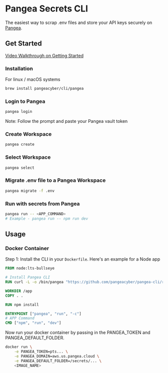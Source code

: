 # Pangea Secrets CLI

The easiest way to scrap .env files and store your API keys securely on [Pangea](https://pangea.cloud?utm_source=github&utm_medium=pangea-cli-repo).

## Get Started
[Video Walkthrough on Getting Started](https://www.youtube.com/watch?v=R_LSoDcXj9Y)

### Installation

For linux / macOS systems
```bash
brew install pangeacyber/cli/pangea
```

### Login to Pangea
```bash
pangea login
```
Note: Follow the prompt and paste your Pangea vault token

### Create Workspace
```bash
pangea create
```

### Select Workspace
```bash
pangea select
```

### Migrate .env file to a Pangea Workspace
```bash
pangea migrate -f .env
```

### Run with secrets from Pangea
```bash
pangea run -- <APP_COMMAND>
# Example - pangea run -- npm run dev
```

## Usage
### Docker Container
Step 1: Install the CLI in your `Dockerfile`. Here's an example for a Node app
```dockerfile
FROM node:lts-bullseye

# Install Pangea CLI
RUN curl -L -o /bin/pangea "https://github.com/pangeacyber/pangea-cli/releases/latest/download/pangea-$(uname -s)-$(uname -m)"

WORKDIR /app
COPY . .

RUN npm install

ENTRYPOINT ["pangea", "run", "-c"]
# APP Command
CMD ["npm", "run", "dev"]
```

Now run your docker container by passing in the PANGEA_TOKEN and PANGEA_DEFAULT_FOLDER.
```bash
docker run \
    -e PANGEA_TOKEN=pts... \
    -e PANGEA_DOMAIN=aws.us.pangea.cloud \
    -e PANGEA_DEFAULT_FOLDER=/secrets/... \
    <IMAGE_NAME>
```

